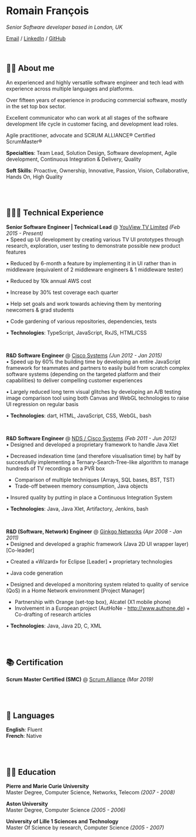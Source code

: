 # Romain François

_Senior Software developer based in London, UK_ <br>

[Email](mailto:romain.francois@gmail.com) / [LinkedIn](https://www.linkedin.com/in/romainfrancois/) / [GitHub](https://github.com/romfrancois/)

<br>

## 👨‍💼 About me
An experienced and highly versatile software engineer and tech lead with experience across multiple languages and platforms.

Over fifteen years of experience in producing commercial software, mostly in the set top box sector.

Excellent communicator who can work at all stages of the software development life cycle in customer facing, and development lead roles.

Agile practitioner, advocate and SCRUM ALLIANCE® Certified ScrumMaster®

__Specialties__: Team Lead, Solution Design, Software development, Agile development, Continuous Integration & Delivery, Quality

__Soft Skills__: Proactive, Ownership, Innovative, Passion, Vision, Collaborative, Hands On, High Quality

<br>
<br>

## 👩🏼‍💻 Technical Experience
**Senior Software Engineer | Technical Lead** @ [YouView TV Limited](https://www.youview.com/) _(Feb 2015 - Present)_ <br>
• Speed up UI development by creating various TV UI prototypes through research, exploration, user testing to demonstrate possible new product features

• Reduced by 6-month a feature by implementing it in UI rather than in middleware
(equivalent of 2 middleware engineers & 1 middleware tester)

• Reduced by 10k annual AWS cost

• Increase by 30% test coverage each quarter

• Help set goals and work towards achieving them by mentoring newcomers & grad students

• Code gardening of various repositories, dependencies, tests

• __Technologies__: TypeScript, JavaScript, RxJS, HTML/CSS

<br>

**R&D Software Engineer** @ [Cisco Systems](https://www.cisco.com/) _(Jun 2012 - Jan 2015)_ <br>
• Speed up by 60% the building time by developing an entire JavaScript framework for teammates and partners to easily build from scratch complex software systems (depending on the targeted platform and their capabilities) to deliver compelling customer experiences

• Largely reduced long term visual glitches by developing an A/B testing image comparison tool using both Canvas and WebGL technologies to raise UI regression on regular basis

• __Technologies__: dart, HTML, JavaScript, CSS, WebGL, bash

<br>

**R&D Software Engineer** @ [NDS / Cisco Systems](https://www.cisco.com/) _(Feb 2011 - Jun 2012)_ <br>
• Designed and developed a proprietary framework to handle Java Xlet

• Decreased indexation time (and therefore visualisation time) by half by successfully implementing a Ternary-Search-Tree-like algorithm to manage hundreds of TV recordings on a PVR box
- Comparison of multiple techniques (Arrays, SQL bases, BST, TST)
- Trade-off between memory consumption, Java objects

• Insured quality by putting in place a Continuous Integration System 

• __Technologies__: Java, Java Xlet, Artifactory, Jenkins, bash

<br>

**R&D (Software, Network) Engineer** @ [Ginkgo Networks]() _(Apr 2008 - Jan 2011)_ <br>
• Designed and developed a graphic framework (Java 2D UI wrapper layer) [Co-leader]

• Created a «Wizard» for Eclipse [Leader] • proprietary technologies

• Java code generation

• Designed and developed a monitoring system related to quality of service (QoS) in a Home Network environment [Project Manager]
+ Partnership with Orange (set-top box), Alcatel (X1 mobile phone)
+ Involvement in a European project (AutHoNe - http://www.authone.de) + Co-drafting of research articles

• __Technologies__: Java, Java 2D, C, XML

<br>
<br>

## 📚 Certification

**Scrum Master Certified (SMC)** @ [Scrum Alliance](https://www.scrumalliance.org/) _(Mar 2019)_

<br>
<br>

## 💬 Languages

**English**: Fluent <br>
**French**: Native

<br>
<br>

## 👨‍🎓 Education

**Pierre and Marie Curie University**<br>
Master Degree, Computer Science, Networks, Telecom _(2007 - 2008)_ <br>

**Aston University**<br>
Master Degree, Computer Science _(2005 - 2006)_ <br>

**University of Lille 1 Sciences and Technology**<br>
Master Of Science by research, Computer Science _(2005 - 2007)_ <br>
